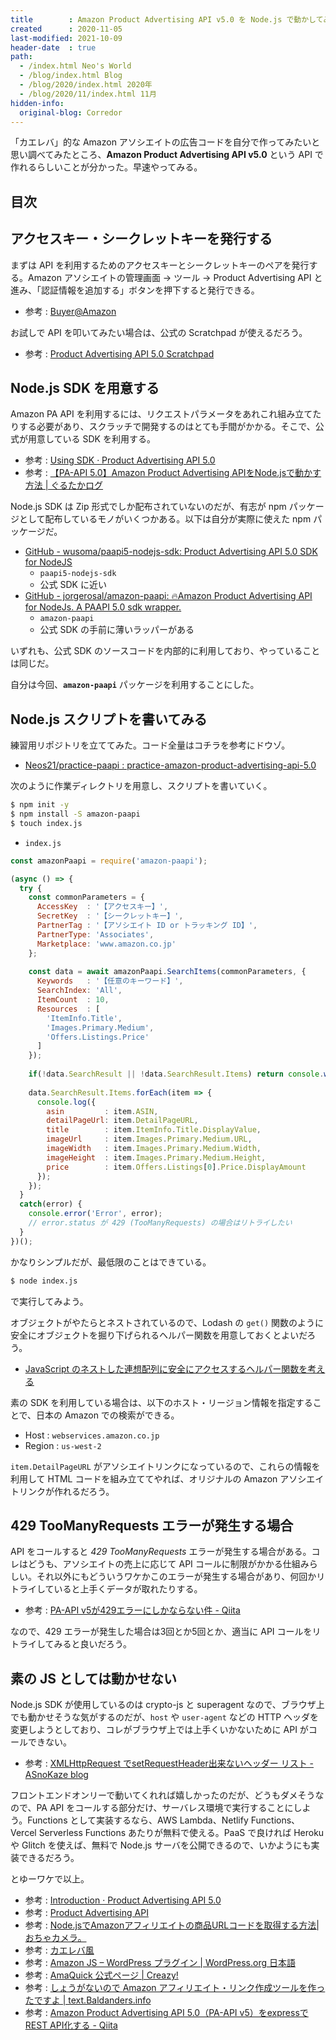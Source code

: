 ```yaml
---
title        : Amazon Product Advertising API v5.0 を Node.js で動かしてみた
created      : 2020-11-05
last-modified: 2021-10-09
header-date  : true
path:
  - /index.html Neo's World
  - /blog/index.html Blog
  - /blog/2020/index.html 2020年
  - /blog/2020/11/index.html 11月
hidden-info:
  original-blog: Corredor
---
```


「カエレバ」的な Amazon アソシエイトの広告コードを自分で作ってみたいと思い調べてみたところ、**Amazon Product Advertising API v5.0** という API で作れるらしいことが分かった。早速やってみる。

## 目次

## アクセスキー・シークレットキーを発行する

まずは API を利用するためのアクセスキーとシークレットキーのペアを発行する。Amazon アソシエイトの管理画面 → ツール → Product Advertising API と進み、「認証情報を追加する」ボタンを押下すると発行できる。

- 参考 : [Buyer@Amazon](https://buyer.d1v1b.com/)

お試しで API を叩いてみたい場合は、公式の Scratchpad が使えるだろう。

- 参考 : [Product Advertising API 5.0 Scratchpad](https://webservices.amazon.co.jp/paapi5/scratchpad/index.html)

## Node.js SDK を用意する

Amazon PA API を利用するには、リクエストパラメータをあれこれ組み立てたりする必要があり、スクラッチで開発するのはとても手間がかかる。そこで、公式が用意している SDK を利用する。

- 参考 : [Using SDK · Product Advertising API 5.0](https://webservices.amazon.com/paapi5/documentation/quick-start/using-sdk.html)
- 参考 : [【PA-API 5.0】Amazon Product Advertising APIをNode.jsで動かす方法 | ぐるたかログ](https://gurutaka-log.com/paapi-v5-amazon-product-advertising-api-nodejs)

Node.js SDK は Zip 形式でしか配布されていないのだが、有志が npm パッケージとして配布しているモノがいくつかある。以下は自分が実際に使えた npm パッケージだ。

- [GitHub - wusoma/paapi5-nodejs-sdk: Product Advertising API 5.0 SDK for NodeJS](https://github.com/wusoma/paapi5-nodejs-sdk)
  - `paapi5-nodejs-sdk`
  - 公式 SDK に近い
- [GitHub - jorgerosal/amazon-paapi: 🔥Amazon Product Advertising API for NodeJs. A PAAPI 5.0 sdk wrapper.](https://github.com/jorgerosal/amazon-paapi)
  - `amazon-paapi`
  - 公式 SDK の手前に薄いラッパーがある

いずれも、公式 SDK のソースコードを内部的に利用しており、やっていることは同じだ。

自分は今回、**`amazon-paapi`** パッケージを利用することにした。

## Node.js スクリプトを書いてみる

練習用リポジトリを立ててみた。コード全量はコチラを参考にドウゾ。

- [Neos21/practice-paapi : practice-amazon-product-advertising-api-5.0](https://github.com/Neos21/practice-paapi)

次のように作業ディレクトリを用意し、スクリプトを書いていく。

```bash
$ npm init -y
$ npm install -S amazon-paapi
$ touch index.js
```

- `index.js`

```javascript
const amazonPaapi = require('amazon-paapi');

(async () => {
  try {
    const commonParameters = {
      AccessKey  : '【アクセスキー】',
      SecretKey  : '【シークレットキー】',
      PartnerTag : '【アソシエイト ID or トラッキング ID】',
      PartnerType: 'Associates',
      Marketplace: 'www.amazon.co.jp'
    };
    
    const data = await amazonPaapi.SearchItems(commonParameters, {
      Keywords   : '【任意のキーワード】',
      SearchIndex: 'All',
      ItemCount  : 10,
      Resources  : [
        'ItemInfo.Title',
        'Images.Primary.Medium',
        'Offers.Listings.Price'
      ]
    });
    
    if(!data.SearchResult || !data.SearchResult.Items) return console.warn('Error', data);
    
    data.SearchResult.Items.forEach(item => {
      console.log({
        asin         : item.ASIN,
        detailPageUrl: item.DetailPageURL,
        title        : item.ItemInfo.Title.DisplayValue,
        imageUrl     : item.Images.Primary.Medium.URL,
        imageWidth   : item.Images.Primary.Medium.Width,
        imageHeight  : item.Images.Primary.Medium.Height,
        price        : item.Offers.Listings[0].Price.DisplayAmount
      });
    });
  }
  catch(error) {
    console.error('Error', error);
    // error.status が 429 (TooManyRequests) の場合はリトライしたい
  }
})();
```

かなりシンプルだが、最低限のことはできている。

```bash
$ node index.js
```

で実行してみよう。

オブジェクトがやたらとネストされているので、Lodash の `get()` 関数のように安全にオブジェクトを掘り下げられるヘルパー関数を用意しておくとよいだろう。

- [JavaScript のネストした連想配列に安全にアクセスするヘルパー関数を考える](/blog/2019/10/23-01.html)

素の SDK を利用している場合は、以下のホスト・リージョン情報を指定することで、日本の Amazon での検索ができる。

- Host : `webservices.amazon.co.jp`
- Region : `us-west-2`

`item.DetailPageURL` がアソシエイトリンクになっているので、これらの情報を利用して HTML コードを組み立ててやれば、オリジナルの Amazon アソシエイトリンクが作れるだろう。

## 429 TooManyRequests エラーが発生する場合

API をコールすると *429 TooManyRequests* エラーが発生する場合がある。コレはどうも、アソシエイトの売上に応じて API コールに制限がかかる仕組みらしい。それ以外にもどういうワケかこのエラーが発生する場合があり、何回かリトライしていると上手くデータが取れたりする。

- 参考 : [PA-API v5が429エラーにしかならない件 - Qiita](https://qiita.com/YKInoMT/items/667475a3746f9c107733)

なので、429 エラーが発生した場合は3回とか5回とか、適当に API コールをリトライしてみると良いだろう。

## 素の JS としては動かせない

Node.js SDK が使用しているのは crypto-js と superagent なので、ブラウザ上でも動かせそうな気がするのだが、`host` や `user-agent` などの HTTP ヘッダを変更しようとしており、コレがブラウザ上では上手くいかないために API がコールできない。

- 参考 : [XMLHttpRequest でsetRequestHeader出来ないヘッダー リスト - ASnoKaze blog](https://asnokaze.hatenablog.com/entry/20110530/1306720270)

フロントエンドオンリーで動いてくれれば嬉しかったのだが、どうもダメそうなので、PA API をコールする部分だけ、サーバレス環境で実行することにしよう。Functions として実装するなら、AWS Lambda、Netlify Functions、Vercel Serverless Functions あたりが無料で使える。PaaS で良ければ Heroku や Glitch を使えば、無料で Node.js サーバを公開できるので、いかようにも実装できるだろう。

とゆーワケで以上。

- 参考 : [Introduction · Product Advertising API 5.0](https://webservices.amazon.com/paapi5/documentation/)
- 参考 : [Product Advertising API](https://images-na.ssl-images-amazon.com/images/G/09/associates/paapi/dg/index.html)
- 参考 : [Node.jsでAmazonアフィリエイトの商品URLコードを取得する方法|おちゃカメラ。](https://photo-tea.com/p/1803/amazon-how-to-itemlookup-nodejs/)
- 参考 : [カエレバ風](https://kaereba.com/wind/)
- 参考 : [Amazon JS – WordPress プラグイン | WordPress.org 日本語](https://ja.wordpress.org/plugins/amazonjs/)
- 参考 : [AmaQuick 公式ページ | Creazy!](https://creazy.net/amazon_quick_affiliate)
- 参考 : [しょうがないので Amazon アフィリエイト・リンク作成ツールを作ったですよ | text.Baldanders.info](https://text.baldanders.info/release/2019/01/amazon-product-advertising-api/)
- 参考 : [Amazon Product Advertising API 5.0（PA-API v5）をexpressでREST API化する - Qiita](https://qiita.com/sakatech-jp/items/81ae452b979336c6e90d)
